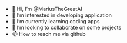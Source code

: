 - 👋 Hi, I’m @MariusTheGreatAI
- 👀 I’m interested in developing application
- 🌱 I’m currently learning coding apps
- 💞️ I’m looking to collaborate on some projects
- 📫 How to reach me via github

<!---
MariusTheGreatAI/MariusTheGreatAI is a ✨ special ✨ repository because its `README.md` (this file) appears on your GitHub profile.
You can click the Preview link to take a look at your changes.
--->
